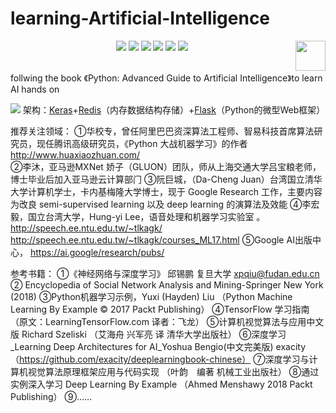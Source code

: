 # learning-Artificial-Intelligence
<p align="center">
    <a href="https://github.com/elegantcoin/learning-Artificial-Intelligence"><img src="https://img.shields.io/badge/status-updating-brightgreen.svg"></a>
    <a href="https://github.com/python/cpython"><img src="https://img.shields.io/badge/Python-3.7-FF1493.svg"></a>
    <a href="https://github.com/elegantcoin/learning-Artificial-Intelligence"><img src="https://img.shields.io/badge/platform-Windows%7CLinux%7CmacOS-660066.svg"></a>
    <a href="https://opensource.org/licenses/mit-license.php"><img src="https://badges.frapsoft.com/os/mit/mit.svg"></a>
    <a href="https://github.com/elegantcoin/learning-Artificial-Intelligence/stargazers"><img src="https://img.shields.io/github/stars/elegantcoin/learning-Artificial-Intelligence.svg?logo=github"></a>
    <a href="https://github.com/elegantcoin/learning-Artificial-Intelligence/network/members"><img src="https://img.shields.io/github/forks/elegantcoin/learning-Artificial-Intelligence.svg?color=blue&logo=github"></a>
    <a href="https://www.python.org/"><img src="https://upload.wikimedia.org/wikipedia/commons/c/c3/Python-logo-notext.svg" align="right" height="48" width="48" ></a>
</p>
<br />
follwing the book 《Python: Advanced Guide to Artificial Intelligence》to learn AI hands on

  
  ![](https://www.pyimagesearch.com/wp-content/uploads/2018/01/keras_api_header.png)
架构：[Keras](https://blog.keras.io/building-a-simple-keras-deep-learning-rest-api.html)+[Redis](https://redis.io/topics/introduction)（内存数据结构存储）+[Flask](https://palletsprojects.com/p/flask/)（Python的微型Web框架）

  
  
推荐关注领域： ①华校专，曾任阿里巴巴资深算法工程师、智易科技首席算法研究员，现任腾讯高级研究员，《Python 大战机器学习》的作者 http://www.huaxiaozhuan.com/  
              ②李沐，亚马逊MXNet 娇子（GLUON）团队，师从上海交通大学吕宝粮老师，博⼠毕业后加⼊亚⻢逊云计算部⻔
              ③阮巨城，（Da-Cheng Juan）台湾国立清华大学计算机学士，卡内基梅隆大学博士，现于 Google Research 工作，主要内容为改良 semi-supervised learning 以及 deep learning 的演算法及效能
              ④李宏毅，国立台湾大学，Hung-yi Lee，语音处理和机器学习实验室 。 http://speech.ee.ntu.edu.tw/~tlkagk/  http://speech.ee.ntu.edu.tw/~tlkagk/courses_ML17.html
              ⑤Google AI出版中心， https://ai.google/research/pubs/
              
参考书籍：     ①《神经网络与深度学习》  邱锡鹏  复旦大学 xpqiu@fudan.edu.cn
              ② Encyclopedia of Social Network Analysis and Mining-Springer New York (2018)
              ③Python机器学习示例，Yuxi (Hayden) Liu （Python Machine Learning By Example © 2017 Packt Publishing）
              ④TensorFlow 学习指南  （原文：LearningTensorFlow.com 译者：飞龙）
              ⑤计算机视觉算法与应用中文版 Richard Szeliski （艾海舟 兴军亮 译 清华大学出版社）
              ⑥深度学习_Learning Deep Architectures for AI_Yoshua Bengio(中文完美版)  exacity（https://github.com/exacity/deeplearningbook-chinese）
              ⑦深度学习与计算机视觉算法原理框架应用与代码实现 （叶韵　编著 机械工业出版社）
              ⑧通过实例深入学习 Deep Learning By Example  （Ahmed Menshawy 2018 Packt Publishing）
              ⑨……
